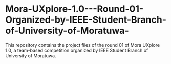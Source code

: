 # Mora-UXplore-1.0---Round-01-Organized-by-IEEE-Student-Branch-of-University-of-Moratuwa-
This repository contains the project files of the round 01 of Mora UXplore 1.0, a team-based competition organized by IEEE Student Branch of University of Moratuwa.
